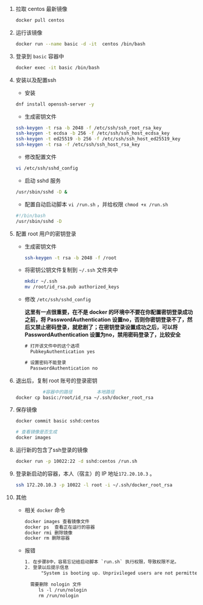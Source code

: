 1. 拉取 centos 最新镜像

   ```bash
   docker pull centos
   ```

2. 运行该镜像

   ```bash
   docker run --name basic -d -it  centos /bin/bash
   ```

3. 登录到 `basic` 容器中

   ```bash
   docker exec -it basic /bin/bash
   ```

4. 安装以及配置ssh

   * 安装

   ```bash
   dnf install openssh-server -y
   ```

   * 生成密钥文件

   ```bash
   ssh-keygen -t rsa -b 2048 -f /etc/ssh/ssh_root_rsa_key
   ssh-keygen -t ecdsa -b 256 -f /etc/ssh/ssh_host_ecdsa_key
   ssh-keygen -t ed25519 -b 256 -f /etc/ssh/ssh_host_ed25519_key
   ssh-keygen -t rsa -f /etc/ssh/ssh_host_rsa_key
   ```

   * 修改配置文件

   ```bash
   vi /etc/ssh/sshd_config
   ```

   * 启动 sshd 服务

   ```bash
   /usr/sbin/sshd -D &
   ```

   * 配置自动启动脚本 `vi /run.sh` ，并给权限 `chmod +x /run.sh` 

   ```bash
   #!/bin/bash
   /usr/sbin/sshd -D
   ```

5. 配置 root 用户的密钥登录

   * 生成密钥文件

     ```bash
     ssh-keygen -t rsa -b 2048 -f /root
     ```

   * 将密钥公钥文件复制到 `~/.ssh` 文件夹中

     ```bash
     mkdir ~/.ssh
     mv /root/id_rsa.pub authorized_keys
     ```

   * 修改 `/etc/ssh/sshd_config`

     **这里有一点很重要，在不是 docker 的环境中不要在你配置密钥登录成功之前，将 PasswordAuthentication 设置no，否则你密钥登录不了，然后又禁止密码登录，就悲剧了；在密钥登录设置成功之后，可以将PasswordAuthentication 设置为no，禁用密码登录了，比较安全** 

     ```html
     # 打开该文件中的这个选项
       PubkeyAuthentication yes
     
     # 设置密码不能登录
       PasswordAuthentication no
     ```

6. 退出后，复制 root 账号的登录密钥

   ```bash
             #容器中的路径         本地路径
   docker cp basic:/root/id_rsa ~/.ssh/docker_root_rsa
   ```

7. 保存镜像

   ```bash
   docker commit basic sshd:centos
   
   # 查看镜像是否生成
   docker images
   ```

8. 运行新的包含了ssh登录的镜像

   ```bash
   docker run -p 10022:22 -d sshd:centos /run.sh
   ```

9. 登录新启动的容器，本人（宿主）的 IP 地址`172.20.10.3` 。

   ```bash
   ssh 172.20.10.3 -p 10022 -l root -i ~/.ssh/docker_root_rsa
   ```

10. 其他

    * 相关 `docker` 命令

      ```html
      docker images 查看镜像文件
      docker ps  查看正在运行的容器
      docker rmi 删除镜像
      docker rm 删除容器
      ```

    * 报错

      ```html
      1. 在步骤8中，容易忘记给启动脚本 `run.sh` 执行权限，导致权限不足。
      2. 登录以后提示信息
      		"System is booting up. Unprivileged users are not permitted to log in yet. Please come back later. For technical details, see pam_nologin(8)."
        
        需要删除 nologin 文件
           ls -l /run/nologin
           rm /run/nologin
      ```

